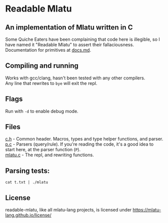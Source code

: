 # Readable Mlatu 
## An implementation of Mlatu written in C
Some Quiche Eaters have been complaining that code here is illegible, so I have named it "Readable Mlatu" to assert their fallaciousness.  
Documentation for primitives at [docs.md](docs.md).

## Compiling and running
Works with gcc/clang, hasn't been tested with any other compilers.  
Any line that rewrites to `bye` will exit the repl.

## Flags
Run with `-d` to enable debug mode.

## Files
[c.h](c.h) - Common header. Macros, types and type helper functions, and parser.  
[p.c](p.c) - Parsers (query/rule). If you're reading the code, it's a good idea to start here, at the parser function (`P`).  
[mlatu.c](mlatu.c) - The repl, and rewriting functions.

## Parsing tests:
```
cat t.txt | ./mlatu
```

## License
readable-mlatu, like all mlatu-lang projects, is licensed under https://mlatu-lang.github.io/license/